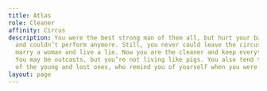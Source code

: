 ```yaml
---
title: Atlas
role: Cleaner
affinity: Circus
description: You were the best strong man of them all, but hurt your back years ago
  and couldn’t perform anymore. Still, you never could leave the circus, you couldn’t
  marry a woman and live a lie. Now you are the cleaner and keep everything tidy.
  You may be outcasts, but you’re not living like pigs. You also tend to take care
  of the young and lost ones, who remind you of yourself when you were younger.
layout: page
---
```


